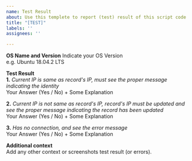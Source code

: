 ```yaml
---
name: Test Result
about: Use this templete to report (test) result of this script code
title: "[TEST]"
labels: ''
assignees: ''

---
```


**OS Name and Version** Indicate your OS Version  
e.g. Ubuntu 18.04.2 LTS

**Test Result**  
**1.** *Current IP is same as record's IP, must see the proper message indicating the identity*  
Your Answer (Yes / No) + Some Explanation  

**2.** *Current IP is not same as record's IP, record's IP must be updated and see the proper message indicating the record has been updated*  
Your Answer (Yes / No) + Some Explanation  

**3.** *Has no connection, and see the error message*  
Your Answer (Yes / No) + Some Explanation  

**Additional context**  
Add any other context or screenshots test result (or errors).
